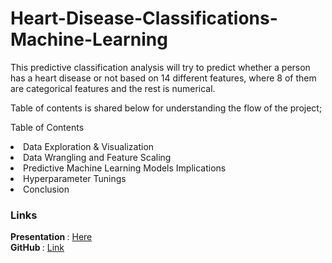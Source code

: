 # Heart-Disease-Classifications-Machine-Learning

This predictive classification analysis will try to predict whether a person has a heart disease or not based on 14 different features, where 8 of them are categorical features and the rest is numerical.

Table of contents is shared below for understanding the flow of the project;

Table of Contents

<li>Data Exploration & Visualization </li>
<li>Data Wrangling and Feature Scaling</li>
<li>Predictive Machine Learning Models Implications</li>
<li>Hyperparameter Tunings</li>
<li>Conclusion</li>

### Links
<b> Presentation </b>: [Here](https://docs.google.com/presentation/d/1pH5LVQ_9YgeSH30Z-2zauJvv2lg1qeyIqpWKjg9I6xk/edit#slide=id.gad2965afc9_1_5)</br>
<b> GitHub </b>: [Link](https://github.com/gorkemguneser/Youtube-Trending-Videos-Statistical-Analysis)</br>

